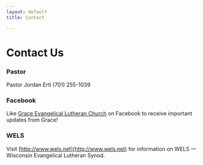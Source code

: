 ```yaml
---
layout: default
title: Contact

---
```

# Contact Us

### Pastor

Pastor Jordan Ertl (701) 255-1039<br />

### Facebook

Like [Grace Evangelical Lutheran Church](https://www.facebook.com/pages/Grace-Evangelical-Lutheran-Church/265182754796)
on Facebook to receive important updates from Grace!

### WELS

Visit [http://www.wels.net](http://www.wels.net) for information on WELS &mdash;
Wisconsin Evangelical Lutheran Synod.
